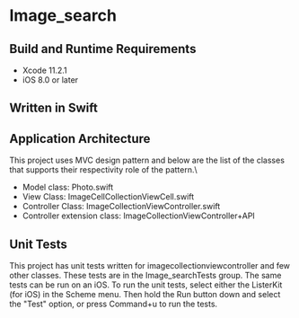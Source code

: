 # Image_search

## Build and Runtime Requirements
+ Xcode 11.2.1
+ iOS 8.0 or later

## Written in Swift

## Application Architecture

This project uses MVC design pattern and below are the list of the classes that supports their respectivity role of the pattern.\

+ Model class: Photo.swift
+ View Class: ImageCellCollectionViewCell.swift
+ Controller Class: ImageCollectionViewController.swift
+ Controller extension class: ImageCollectionViewController+API


## Unit Tests
This project has unit tests written for imagecollectionviewcontroller and few other classes. These tests are in the Image_searchTests group. The same tests can be run on an iOS. To run the unit tests, select either the ListerKit (for iOS) in the Scheme menu. Then hold the Run button down and select the "Test" option, or press Command+u to run the tests.
